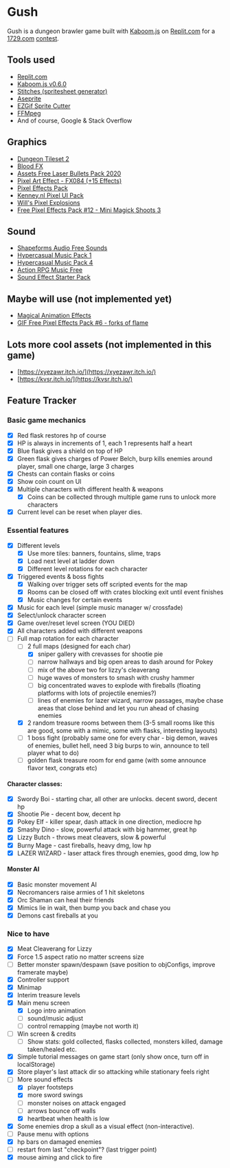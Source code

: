 # Gush

Gush is a dungeon brawler game built with [Kaboom.js](https://kaboomjs.com/) on [Replit.com](https://replit.com/) for a [1729.com](https://1729.com/) [contest](https://1729.com/replit-kaboom).

## Tools used
- [Replit.com](https://replit.com/)
- [Kaboom.js v0.6.0](https://kaboomjs.com/)
- [Stitches (spritesheet generator)](https://draeton.github.io/stitches/)
- [Aseprite](https://www.aseprite.org/)
- [EZGif Sprite Cutter](https://ezgif.com/sprite-cutter)
- [FFMpeg](https://www.ffmpeg.org/)
- And of course, Google & Stack Overflow

## Graphics
- [Dungeon Tileset 2](https://0x72.itch.io/dungeontileset-ii)
- [Blood FX](https://jasontomlee.itch.io/blood-fx)
- [Assets Free Laser Bullets Pack 2020](https://wenrexa.itch.io/laser2020)
- [Pixel Art Effect - FX084 (+15 Effects)](https://kvsr.itch.io/fx084)
- [Pixel Effects Pack](https://codemanu.itch.io/pixelart-effect-pack)
- [Kenney.nl Pixel UI Pack](https://kenney.nl/assets/pixel-ui-pack)
- [Will's Pixel Explosions](https://untiedgames.itch.io/five-free-pixel-explosions)
- [Free Pixel Effects Pack #12 - Mini Magick Shoots 3](https://xyezawr.itch.io/gif-free-pixel-effects-pack-12-mini-magick-shoots-3)

## Sound
- [Shapeforms Audio Free Sounds](https://shapeforms.itch.io/shapeforms-audio-free-sfx)
- [Hypercasual Music Pack 1](https://www.void1gaming.com/hypercasual-music-pack-1)
- [Hypercasual Music Pack 4](https://www.void1gaming.com/hypercasual-music-pack-4)
- [Action RPG Music Free](https://vgcomposer.itch.io/action-rpg-music-free)
- [Sound Effect Starter Pack](https://simon13666.itch.io/sound-starter-pack)

## Maybe will use (not implemented yet)
- [Magical Animation Effects](https://pimen.itch.io/magical-animation-effects)
- [GIF Free Pixel Effects Pack #6 - forks of flame](https://xyezawr.itch.io/gif-free-pixel-effects-pack-6-forks-of-flame)

## Lots more cool assets (not implemented in this game)
- [https://xyezawr.itch.io/](https://xyezawr.itch.io/)
- [https://kvsr.itch.io/](https://kvsr.itch.io/)

## Feature Tracker

### Basic game mechanics
- [x] Red flask restores hp of course
- [x] HP is always in increments of 1, each 1 represents half a heart
- [x] Blue flask gives a shield on top of HP
- [x] Green flask gives charges of Power Belch, burp kills enemies around player, small one charge, large 3 charges
- [x] Chests can contain flasks or coins
 - [x] Show coin count on UI
- [x] Multiple characters with different health & weapons
  - [x] Coins can be collected through multiple game runs to unlock more characters
- [x] Current level can be reset when player dies.

### Essential features
- [x] Different levels
  - [x] Use more tiles: banners, fountains, slime, traps
  - [x] Load next level at ladder down
  - [x] Different level rotations for each character
- [x] Triggered events & boss fights
  - [x] Walking over trigger sets off scripted events for the map
  - [x] Rooms can be closed off with crates blocking exit until event finishes
  - [x] Music changes for certain events
- [x] Music for each level (simple music manager w/ crossfade)
- [x] Select/unlock character screen
- [x] Game over/reset level screen (YOU DIED)
- [x] All characters added with different weapons
- [ ] Full map rotation for each character
  - [ ] 2 full maps (designed for each char)
    - [x] sniper gallery with crevasses for shootie pie
    - [ ] narrow hallways and big open areas to dash around for Pokey
    - [ ] mix of the above two for lizzy's cleaverang
    - [ ] huge waves of monsters to smash with crushy hammer
    - [ ] big concentrated waves to explode with fireballs (floating platforms with lots of projectile enemies?)
    - [ ] lines of enemies for lazer wizard, narrow passages, maybe chase areas that close behind and let you run ahead of chasing enemies
  - [x] 2 random treasure rooms between them (3-5 small rooms like this are good, some with a mimic, some with flasks, interesting layouts)
  - [ ] 1 boss fight (probably same one for every char - big demon, waves of enemies, bullet hell, need 3 big burps to win, announce to tell player what to do)
  - [ ] golden flask treasure room for end game (with some announce flavor text, congrats etc)

#### Character classes:
- [x] Swordy Boi - starting char, all other are unlocks. decent sword, decent hp
- [x] Shootie Pie - decent bow, decent hp
- [x] Pokey Elf - killer spear, dash attack in one direction, mediocre hp
- [x] Smashy Dino - slow, powerful attack with big hammer, great hp
- [x] Lizzy Butch - throws meat cleavers, slow & powerful
- [x] Burny Mage - cast fireballs, heavy dmg, low hp
- [x] LAZER WIZARD - laser attack fires through enemies, good dmg, low hp

#### Monster AI
- [x] Basic monster movement AI
- [x] Necromancers raise armies of 1 hit skeletons
- [x] Orc Shaman can heal their friends
- [x] Mimics lie in wait, then bump you back and chase you
- [x] Demons cast fireballs at you

### Nice to have
- [x] Meat Cleaverang for Lizzy
- [x] Force 1.5 aspect ratio no matter screens size
- [ ] Better monster spawn/despawn (save position to objConfigs, improve framerate maybe)
- [x] Controller support
- [x] Minimap
- [x] Interim treasure levels
- [x] Main menu screen
  - [x] Logo intro animation
  - [ ] sound/music adjust
  - [ ] control remapping (maybe not worth it)
- [ ] Win screen & credits
  - [ ] Show stats: gold collected, flasks collected, monsters killed, damage taken/healed etc.
- [x] Simple tutorial messages on game start (only show once, turn off in localStorage)
- [x] Store player's last attack dir so attacking while stationary feels right
- [ ] More sound effects
  - [x] player footsteps
  - [x] more sword swings
  - [ ] monster noises on attack engaged
  - [ ] arrows bounce off walls
  - [x] heartbeat when health is low
- [x] Some enemies drop a skull as a visual effect (non-interactive).
- [ ] Pause menu with options
- [x] hp bars on damaged enemies
- [ ] restart from last "checkpoint"? (last trigger point)
- [x] mouse aiming and click to fire